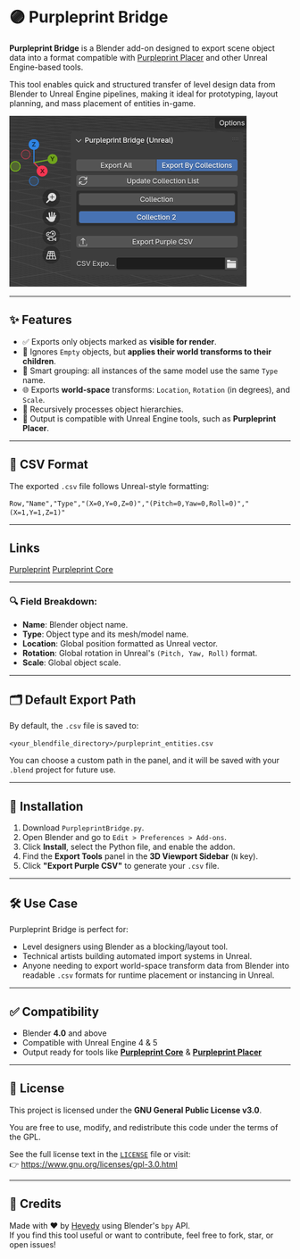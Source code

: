 # 🟣 Purpleprint Bridge

**Purpleprint Bridge** is a Blender add-on designed to export scene object data into a format compatible with [Purpleprint Placer](https://github.com/Hevedy/Purpleprint-Core) and other Unreal Engine-based tools.

This tool enables quick and structured transfer of level design data from Blender to Unreal Engine pipelines, making it ideal for prototyping, layout planning, and mass placement of entities in-game.  

![Collections](docs/images/blenderExportCollections.png)  

---

## ✨ Features

- ✅ Exports only objects marked as **visible for render**.
- 🚫 Ignores `Empty` objects, but **applies their world transforms to their children**.
- 🧠 Smart grouping: all instances of the same model use the same `Type` name.
- 🌐 Exports **world-space** transforms: `Location`, `Rotation` (in degrees), and `Scale`.
- 🔁 Recursively processes object hierarchies.
- 📄 Output is compatible with Unreal Engine tools, such as **Purpleprint Placer**.

---

## 📄 CSV Format

The exported `.csv` file follows Unreal-style formatting:
  ```csv
  Row,"Name","Type","(X=0,Y=0,Z=0)","(Pitch=0,Yaw=0,Roll=0)","(X=1,Y=1,Z=1)"
  ```

---

## Links
[Purpleprint](https://www.hevedy.com/purpleprint/)
[Purpleprint Core](https://github.com/Hevedy/Purpleprint-Core)

---

### 🔍 Field Breakdown:
- **Name**: Blender object name.
- **Type**: Object type and its mesh/model name.
- **Location**: Global position formatted as Unreal vector.
- **Rotation**: Global rotation in Unreal's `(Pitch, Yaw, Roll)` format.
- **Scale**: Global object scale.

---

## 🗂 Default Export Path

By default, the `.csv` file is saved to:

```<your_blendfile_directory>/purpleprint_entities.csv```

You can choose a custom path in the panel, and it will be saved with your `.blend` project for future use.

---

## 🧭 Installation

1. Download `PurpleprintBridge.py`.
2. Open Blender and go to `Edit > Preferences > Add-ons`.
3. Click **Install**, select the Python file, and enable the addon.
4. Find the **Export Tools** panel in the **3D Viewport Sidebar** (`N` key).
5. Click **"Export Purple CSV"** to generate your `.csv` file.

---

## 🛠 Use Case

Purpleprint Bridge is perfect for:

- Level designers using Blender as a blocking/layout tool.
- Technical artists building automated import systems in Unreal.
- Anyone needing to export world-space transform data from Blender into readable `.csv` formats for runtime placement or instancing in Unreal.

---

## ✅ Compatibility

- Blender **4.0** and above
- Compatible with Unreal Engine 4 & 5
- Output ready for tools like [**Purpleprint Core**](https://github.com/Hevedy/Purpleprint-Core) & [**Purpleprint Placer**](https://www.hevedy.com/purpleprint/)

---

## 📜 License

This project is licensed under the **GNU General Public License v3.0**.

You are free to use, modify, and redistribute this code under the terms of the GPL.

See the full license text in the [`LICENSE`](./LICENSE) file or visit:  
👉 https://www.gnu.org/licenses/gpl-3.0.html

---

## 🙏 Credits

Made with ❤️ by [Hevedy](https://github.com/Hevedy/) using Blender's `bpy` API.  
If you find this tool useful or want to contribute, feel free to fork, star, or open issues!